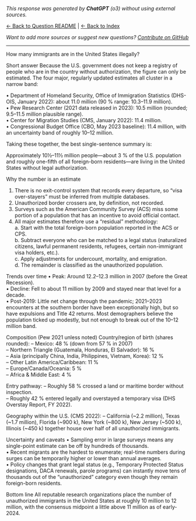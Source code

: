 <!-- 
Generated by: chatgpt
Model: o3
Prompt type: default
Generated at: 2025-06-08T20:20:10.091160
-->

*This response was generated by **ChatGPT** (o3) without using external sources.*

[← Back to Question README](README.md) | [← Back to Index](../README.md)

*Want to add more sources or suggest new questions? [Contribute on GitHub](https://github.com/justinwest/SuggestedSources)*

---

How many immigrants are in the United States illegally?

Short answer
Because the U.S. government does not keep a registry of people who are in the country without authorization, the figure can only be estimated. The four major, regularly updated estimates all cluster in a narrow band:

  • Department of Homeland Security, Office of Immigration Statistics (DHS-OIS, January 2022): about 11.0 million (90 % range: 10.3–11.9 million).  
  • Pew Research Center (2021 data released in 2023): 10.5 million (rounded; 9.5–11.5 million plausible range).  
  • Center for Migration Studies (CMS, January 2022): 11.4 million.  
  • Congressional Budget Office (CBO, May 2023 baseline): 11.4 million, with an uncertainty band of roughly 10–12 million.

Taking these together, the best single-sentence summary is:

Approximately 10½–11½ million people—about 3 % of the U.S. population and roughly one-fifth of all foreign-born residents—are living in the United States without legal authorization.

Why the number is an estimate
1. There is no exit-control system that records every departure, so “visa over-stayers” must be inferred from multiple databases.  
2. Unauthorized border crossers are, by definition, not recorded.  
3. Surveys such as the American Community Survey (ACS) miss some portion of a population that has an incentive to avoid official contact.  
4. All major estimates therefore use a “residual” methodology:  
   a. Start with the total foreign-born population reported in the ACS or CPS.  
   b. Subtract everyone who can be matched to a legal status (naturalized citizens, lawful permanent residents, refugees, certain non-immigrant visa holders, etc.).  
   c. Apply adjustments for undercount, mortality, and emigration.  
   d. The remainder is classified as the unauthorized population.

Trends over time
• Peak: Around 12.2–12.3 million in 2007 (before the Great Recession).  
• Decline: Fell to about 11 million by 2009 and stayed near that level for a decade.  
• Post-2019: Little net change through the pandemic; 2021–2023 encounters at the southern border have been exceptionally high, but so have expulsions and Title 42 returns. Most demographers believe the population ticked up modestly, but not enough to break out of the 10–12 million band.

Composition (Pew 2021 unless noted)
Country/region of birth (shares rounded):
  – Mexico: 48 % (down from 57 % in 2007)  
  – Northern Triangle (Guatemala, Honduras, El Salvador): 16 %  
  – Asia (principally China, India, Philippines, Vietnam, Korea): 12 %  
  – Other Latin America/Caribbean: 11 %  
  – Europe/Canada/Oceania: 5 %  
  – Africa & Middle East: 4 %

Entry pathway:
  – Roughly 58 % crossed a land or maritime border without inspection.  
  – Roughly 42 % entered legally and overstayed a temporary visa (DHS Overstay Report, FY 2022).

Geography within the U.S. (CMS 2022):
  – California (~2.2 million), Texas (~1.7 million), Florida (~900 k), New York (~800 k), New Jersey (~500 k), Illinois (~450 k) together house over half of all unauthorized immigrants.

Uncertainty and caveats
• Sampling error in large surveys means any single-point estimate can be off by hundreds of thousands.  
• Recent migrants are the hardest to enumerate; real-time numbers during surges can be temporarily higher or lower than annual averages.  
• Policy changes that grant legal status (e.g., Temporary Protected Status designations, DACA renewals, parole programs) can instantly move tens of thousands out of the “unauthorized” category even though they remain foreign-born residents.

Bottom line
All reputable research organizations place the number of unauthorized immigrants in the United States at roughly 10 million to 12 million, with the consensus midpoint a little above 11 million as of early-2024.